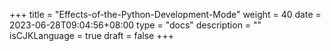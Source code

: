 +++
title = "Effects-of-the-Python-Development-Mode"
weight = 40
date = 2023-06-28T09:04:56+08:00
type = "docs"
description = ""
isCJKLanguage = true
draft = false
+++